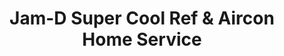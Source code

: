 ---
title: "Jam-D Super Cool Ref & Aircon Home Service"
url: /cainta/jam-d-super-cool-ref-and-aircon-home-service/
shop: shop
---